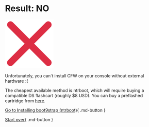 # Result: NO

![Image](/images/seventeen/failure.png)

Unfortunately, you can't install CFW on your console without external hardware :(

The cheapest available method is ntrboot, which will require buying a compatible DS flashcart (roughly $8 USD). You can buy a preflashed cartridge from [here](https://www.aliexpress.com/item/1005005337644588.html).

[Go to Installing boot9strap (ntrboot)](https://3ds.hacks.guide/installing-boot9strap-(ntrboot)){ .md-button }

[Start over](/seventeen){ .md-button }

